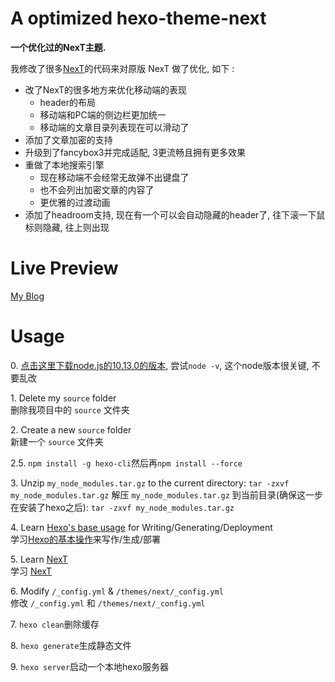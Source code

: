 # A optimized hexo-theme-next

**一个优化过的NexT主题.** 

我修改了很多[NexT](https://github.com/iissnan/hexo-theme-next)的代码来对原版 NexT 做了优化, 如下 : 

- 改了NexT的很多地方来优化移动端的表现
    - header的布局
    - 移动端和PC端的侧边栏更加统一
    - 移动端的文章目录列表现在可以滑动了
- 添加了文章加密的支持
- 升级到了fancybox3并完成适配, 3更流畅且拥有更多效果
- 重做了本地搜索引擎
    - 现在移动端不会经常无故弹不出键盘了
    - 也不会列出加密文章的内容了
    - 更优雅的过渡动画
- 添加了headroom支持, 现在有一个可以会自动隐藏的header了, 往下滚一下鼠标则隐藏, 往上则出现


# Live Preview

[My Blog](https://hulinhong.com)


# Usage

<!-- 0\. Install [Hexo](https://hexo.io/docs/index.html)  
    安装 [Hexo](https://hexo.io/zh-cn/docs/) -->
0\. [点击这里下载node.js的10.13.0的版本](https://nodejs.org/en/blog/release/v10.13.0), 尝试`node -v`, 这个node版本很关键, 不要乱改

1\. Delete my `source` folder  
    删除我项目中的 `source` 文件夹

2\. Create a new `source` folder  
    新建一个 `source` 文件夹
    
2.5\. `npm install -g hexo-cli`然后再`npm install --force`
    
3\. Unzip `my_node_modules.tar.gz` to the current directory: `tar -zxvf my_node_modules.tar.gz`
    解压 `my_node_modules.tar.gz` 到当前目录(确保这一步在安装了hexo之后): `tar -zxvf my_node_modules.tar.gz`

4\. Learn [Hexo's base usage](https://hexo.io/docs/index.html) for Writing/Generating/Deployment  
    学习[Hexo的基本操作](https://hexo.io/zh-cn/docs/index.html)来写作/生成/部署

5\. Learn [NexT](http://theme-next.iissnan.com/getting-started.html)  
    学习 [NexT](http://theme-next.iissnan.com/getting-started.html)

6\. Modify ` /_config.yml ` & ` /themes/next/_config.yml `  
    修改 ` /_config.yml ` 和 ` /themes/next/_config.yml `

7\. `hexo clean`删除缓存

8\. `hexo generate`生成静态文件

9\. `hexo server`启动一个本地hexo服务器